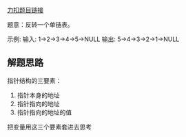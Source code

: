 [力扣题目链接](https://leetcode.cn/problems/reverse-linked-list/)

题意：反转一个单链表。

示例:
输入: 1->2->3->4->5->NULL
输出: 5->4->3->2->1->NULL

## 解题思路

指针结构的三要素：
1. 指针本身的地址
2. 指针指向的地址
3. 指针指向的地址的值

把变量用这三个要素套进去思考